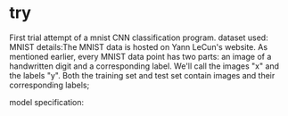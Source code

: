# try
First trial attempt of a mnist CNN classification program.
dataset used: MNIST
details:The MNIST data is hosted on Yann LeCun's website.
As mentioned earlier, every MNIST data point has two parts: an image of a handwritten digit and a corresponding label. We'll call the images "x" and the labels "y". Both the training set and test set contain images and their corresponding labels; 

model specification:
